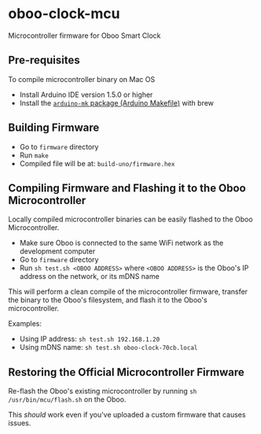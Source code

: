 # oboo-clock-mcu
Microcontroller firmware for Oboo Smart Clock


## Pre-requisites

To compile microcontroller binary on Mac OS

* Install Arduino IDE version 1.5.0 or higher
* Install the [`arduino-mk` package (Arduino Makefile)](https://github.com/sudar/Arduino-Makefile) with brew


## Building Firmware

* Go to `firmware` directory
* Run `make`
* Compiled file will be at: `build-uno/firmware.hex`

## Compiling Firmware and Flashing it to the Oboo Microcontroller

Locally compiled microcontroller binaries can be easily flashed to the Oboo Microcontroller.

* Make sure Oboo is connected to the same WiFi network as the development computer
* Go to `firmware` directory
* Run `sh test.sh <OBOO ADDRESS>` where `<OBOO ADDRESS>` is the Oboo's IP address on the network, or its mDNS name

This will perform a clean compile of the microcontroller firmware, transfer the binary to the Oboo's filesystem, and flash it to the Oboo's microcontroller.

Examples:
* Using IP address: `sh test.sh 192.168.1.20`
* Using mDNS name: `sh test.sh oboo-clock-70cb.local`

## Restoring the Official Microcontroller Firmware

Re-flash the Oboo's existing microcontroller by running `sh /usr/bin/mcu/flash.sh` on the Oboo.

This *should* work even if you've uploaded a custom firmware that causes issues.
